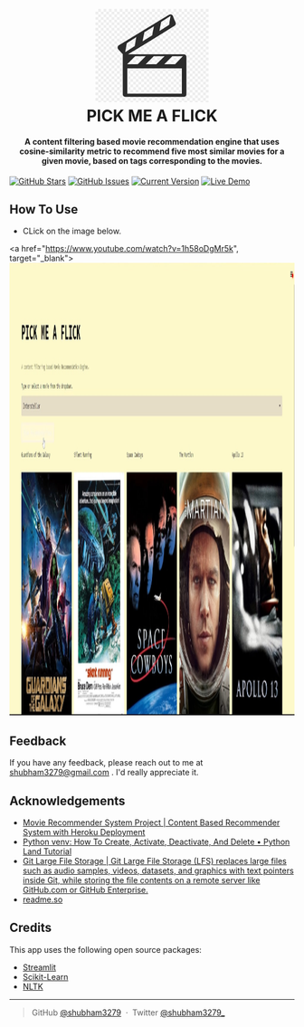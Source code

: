 
<h1 align="center">
  <br>
  <img src = 'img/page_icon.png' " width="200">
  <br>
  PICK ME A FLICK
  <br>
</h1>

<h4 align="center">A content filtering based movie recommendation engine that uses cosine-similarity metric to recommend five most similar movies for a given movie, based on tags corresponding to the movies.</h4>


[![GitHub Stars](https://img.shields.io/github/stars/IgorAntun/node-chat.svg)](https://github.com/shubham3279/PICK-ME-A-FLICK)
[![GitHub Issues](https://img.shields.io/github/issues/IgorAntun/node-chat.svg)](https://github.com/shubham3279/PICK-ME-A-FLICK)
[![Current Version](https://img.shields.io/badge/version-1.0.7-green.svg)](https://github.com/shubham3279/PICK-ME-A-FLICK)
[![Live Demo](https://img.shields.io/badge/demo-online-green.svg)](https://shubham3279-pick-me-a-flick-app-rl81a5.streamlitapp.com/)


## How To Use

* CLick on the image below.
		  
<a href="https://www.youtube.com/watch?v=1h58oDgMr5k", target="_blank">
         <img src="img/app_usage.jpg" width="1200" height="800">
      </a>






## Feedback

If you have any feedback, please reach out to me at shubham3279@gmail.com . I'd really appreciate it.

## Acknowledgements

 - [Movie Recommender System Project | Content Based Recommender System with Heroku Deployment](https://www.youtube.com/watch?v=1xtrIEwY_zY&t=4624s)
 - [Python venv: How To Create, Activate, Deactivate, And Delete &bull; Python Land Tutorial](https://python.land/virtual-environments/virtualenv)
 - [Git Large File Storage | Git Large File Storage (LFS) replaces large files such as audio samples, videos, datasets, and graphics with text pointers inside Git, while storing the file contents on a remote server like GitHub.com or GitHub Enterprise.](https://git-lfs.github.com/)
 - [readme.so](https://readme.so/editor)

## Credits

This app uses the following open source packages:

- [Streamlit](https://streamlit.io/)
- [Scikit-Learn](https://scikit-learn.org/stable/)
- [NLTK](https://www.nltk.org/)
		  


---

> GitHub [@shubham3279](https://github.com/shubham3279) &nbsp;&middot;&nbsp;
> Twitter [@shubham3279_](https://twitter.com/shubham3279_)






